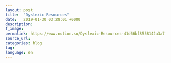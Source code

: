 ```yaml
---
layout: post
title:  "Dyslexic Resources"
date:   2019-01-30 03:28:01 +0000
description:
f_image:
permalink: https://www.notion.so/Dyslexic-Resources-41d66bf8558142a3a7f3839345e0dbb8
source_url:
categories: blog
tag:
language: en
---
```

